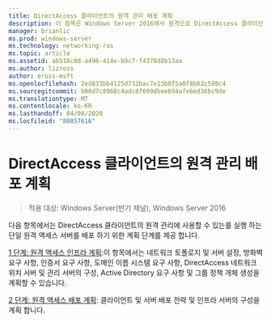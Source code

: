 ```yaml
---
title: DirectAccess 클라이언트의 원격 관리 배포 계획
description: 이 항목은 Windows Server 2016에서 원격으로 DirectAccess 클라이언트 관리 가이드의 일부입니다.
manager: brianlic
ms.prod: windows-server
ms.technology: networking-ras
ms.topic: article
ms.assetid: ab518c0d-a496-414e-b9c7-f4378d8b13aa
ms.author: lizross
author: eross-msft
ms.openlocfilehash: 2ed833bb4125d732bac7e13b8f5a0f8b62c599c4
ms.sourcegitcommit: b00d7c8968c4adc8f699dbee694afe6ed36bc9de
ms.translationtype: MT
ms.contentlocale: ko-KR
ms.lasthandoff: 04/08/2020
ms.locfileid: "80857616"
---
```

# <a name="plan-deployment-for-remote-management-of-directaccess-clients"></a>DirectAccess 클라이언트의 원격 관리 배포 계획

>적용 대상: Windows Server(반기 채널), Windows Server 2016

다음 항목에서는 DirectAccess 클라이언트의 원격 관리에 사용할 수 있는를 실행 하는 단일 원격 액세스 서버를 배포 하기 위한 계획 단계를 제공 합니다.  
  
[1 단계: 원격 액세스 인프라 계획](Step-1-Plan-the-Remote-Access-Infrastructure.md):이 항목에서는 네트워크 토폴로지 및 서버 설정, 방화벽 요구 사항, 인증서 요구 사항, 도메인 이름 시스템 요구 사항, DirectAccess 네트워크 위치 서버 및 관리 서버의 구성, Active Directory 요구 사항 및 그룹 정책 개체 생성을 계획할 수 있습니다.  
  
[2 단계: 원격 액세스 배포 계획](Step-2-Plan-the-Remote-Access-Deployment.md): 클라이언트 및 서버 배포 전략 및 인프라 서버의 구성을 계획 합니다.  

  


